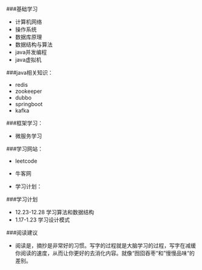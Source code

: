 ###基础学习

- 计算机网络
- 操作系统
- 数据库原理
- 数据结构与算法
- java并发编程
- java虚拟机

###java相关知识：

- redis
- zookeeper
- dubbo
- springboot
- kafka

###框架学习：

- 微服务学习

###学习网站：

- leetcode

- 牛客网

- 学习计划：

###学习计划

- 12.23-12.28 学习算法和数据结构
- 1.17-1.23 学习设计模式

###阅读建议

- 阅读是，摘抄是非常好的习惯。写字的过程就是大脑学习的过程，写字在减缓你阅读的速度，从而让你更好的去消化内容。就像“囫囵吞枣“和”慢慢品味“的差别。